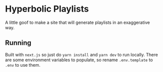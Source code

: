# Hyperbolic Playlists

A little goof to make a site that will generate playlists in an exaggerative way.

## Running

Built with `next.js` so just do `yarn install` and `yarn dev` to run locally. There are some environment variables to populate, so rename `.env.template` to `.env` to use them.
